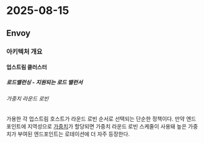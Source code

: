 # 2025-08-15

## Envoy

### 아키텍처 개요

#### 업스트림 클러스터

##### 로드밸런싱 - 지원되는 로드 밸런서

###### 가중치 라운드 로빈

가용한 각 업스트림 호스트가 라운드 로빈 순서로 선택되는 단순한 정책이다. 만약 엔드포인트에 지역성으로 [가중치][api-extensions-endpoint-lbendpoint-load-balancing-weight]가 할당되면 가중치 라운드 로빈 스케줄이 사용돼 높은 가중치가 부여된 엔드포인트는 로테이션에 더 자주 등장한다.

[api-extensions-endpoint-lbendpoint-load-balancing-weight]: https://www.envoyproxy.io/docs/envoy/latest/api-v3/config/endpoint/v3/endpoint_components.proto#envoy-v3-api-field-config-endpoint-v3-lbendpoint-load-balancing-weight
